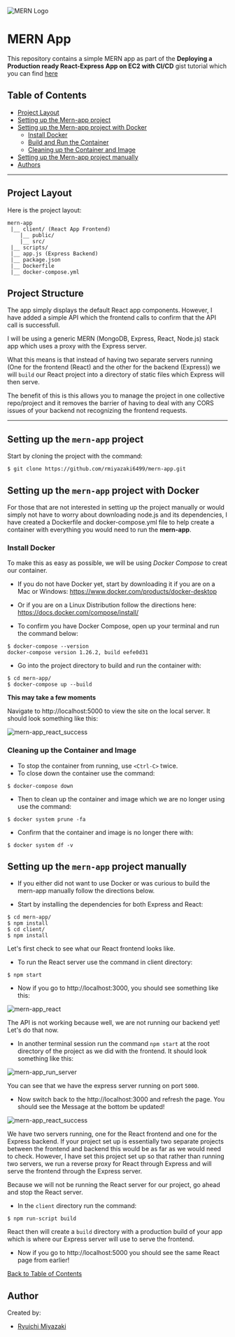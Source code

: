 ![MERN Logo](https://www.3ritechnologies.com/wp-content/uploads/2019/11/MERN-Stack-Training-in-Pune-e1575022427244.png)

# MERN App

This repository contains a simple MERN app as part of the **Deploying a Production ready React-Express App on EC2 with CI/CD** gist tutorial which you can find [here](https://gist.github.com/rmiyazaki6499/b564b40e306707c8ff6ca9c67d38fb6f)

## Table of Contents

- [Project Layout](#project-layout)
- [Setting up the Mern-app project](#setting-up-the-mern-app-project)
- [Setting up the Mern-app project with Docker](#setting-up-the-mern-app-project-with-docker)
  - [Install Docker](#install-docker)
  - [Build and Run the Container](#build-and-run-the-container)
  - [Cleaning up the Container and Image](#cleaning-up-the-container-and-image)
- [Setting up the Mern-app project manually](#setting-up-the-mern-app-project-manually)
- [Authors](#authors)

---

## Project Layout

Here is the project layout:

```
mern-app
 |__ client/ (React App Frontend)
    |__ public/
    |__ src/
 |__ scripts/
 |__ app.js (Express Backend)
 |__ package.json
 |__ Dockerfile
 |__ docker-compose.yml

```

## Project Structure

The app simply displays the default React app components. However, I have added a simple API which the frontend calls to confirm that the API call is successfull.

I will be using a generic MERN (MongoDB, Express, React, Node.js) stack app which uses a proxy with the Express server.

What this means is that instead of having two separate servers running (One for the frontend (React) and the other for the backend (Express)) we will `build` our React project into a directory of static files which Express will then serve.

The benefit of this is this allows you to manage the project in one collective repo/project and it removes the barrier of having to deal with any CORS issues of your backend not recognizing the frontend requests.

---

## Setting up the `mern-app` project

Start by cloning the project with the command:

```
$ git clone https://github.com/rmiyazaki6499/mern-app.git
```

## Setting up the `mern-app` project with Docker

For those that are not interested in setting up the project manually or would simply not have to worry about downloading node.js and its dependencies, I have created a Dockerfile and docker-compose.yml file to help create a container with everything you would need to run the **mern-app**.

### Install Docker

To make this as easy as possible, we will be using _Docker Compose_ to creat our container.

- If you do not have Docker yet, start by downloading it if you are on a Mac or Windows:
  https://www.docker.com/products/docker-desktop

- Or if you are on a Linux Distribution follow the directions here:
  https://docs.docker.com/compose/install/

- To confirm you have Docker Compose, open up your terminal and run the command below:

```
$ docker-compose --version
docker-compose version 1.26.2, build eefe0d31
```

- Go into the project directory to build and run the container with:

```
$ cd mern-app/
$ docker-compose up --build
```

**This may take a few moments**

Navigate to http://localhost:5000 to view the site on the local server.
It should look something like this:

![mern-app_react_success](https://user-images.githubusercontent.com/41876764/87258255-09924080-c457-11ea-97bd-40ad8784a00b.png)

### Cleaning up the Container and Image

- To stop the container from running, use `<Ctrl-C>` twice.
- To close down the container use the command:

```
$ docker-compose down
```

- Then to clean up the container and image which we are no longer using use the command:

```
$ docker system prune -fa
```

- Confirm that the container and image is no longer there with:

```
$ docker system df -v
```

## Setting up the `mern-app` project manually

- If you either did not want to use Docker or was curious to build the mern-app manually follow the directions below.

- Start by installing the dependencies for both Express and React:

```
$ cd mern-app/
$ npm install
$ cd client/
$ npm install
```

Let's first check to see what our React frontend looks like.

- To run the React server use the command in client directory:

```
$ npm start
```

- Now if you go to http://localhost:3000, you should see something like this:

![mern-app_react](https://user-images.githubusercontent.com/41876764/87258089-b8358180-c455-11ea-955a-e182e689c993.png)

The API is not working because well, we are not running our backend yet!
Let's do that now.

- In another terminal session run the command `npm start` at the root directory of the project as we did with the frontend.
  It should look something like this:

![mern-app_run_server](https://user-images.githubusercontent.com/41876764/87258208-ad2f2100-c456-11ea-80c9-7ca9a3624462.png)

You can see that we have the express server running on port `5000`.

- Now switch back to the http://localhost:3000 and refresh the page. You should see the Message at the bottom be updated!

![mern-app_react_success](https://user-images.githubusercontent.com/41876764/87258255-09924080-c457-11ea-97bd-40ad8784a00b.png)

We have two servers running, one for the React frontend and one for the Express backend.
If your project set up is essentially two separate projects between the frontend and backend this would be as far as we would need to check.
However, I have set this project set up so that rather than running two servers, we run a reverse proxy for React through Express and will serve the frontend through the Express server.

Because we will not be running the React server for our project, go ahead and stop the React server.

- In the `client` directory run the command:

```
$ npm run-script build
```

React then will create a `build` directory with a production build of your app which is where our Express server will use to serve the frontend.

- Now if you go to http://localhost:5000 you should see the same React page from earlier!

[Back to Table of Contents](#table-of-contents)

## Author

Created by:

- [Ryuichi Miyazaki](https://github.com/rmiyazaki6499)
